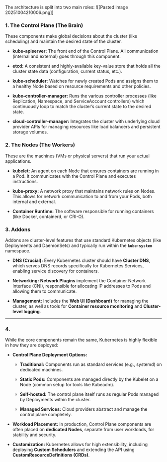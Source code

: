 The architecture is split into two main roles:
![[Pasted image 20251004210006.png]]
### 1. The Control Plane (The Brain)

These components make global decisions about the cluster (like scheduling) and maintain the desired state of the cluster.

- **kube-apiserver:** The front end of the Control Plane. All communication (internal and external) goes through this component.
    
- **etcd:** A consistent and highly-available key-value store that holds all the cluster state data (configuration, current status, etc.).
    
- **kube-scheduler:** Watches for newly created Pods and assigns them to a healthy Node based on resource requirements and other policies.
    
- **kube-controller-manager:** Runs the various controller processes (like Replication, Namespace, and ServiceAccount controllers) which continuously loop to match the cluster’s current state to the desired state.
    
- **cloud-controller-manager:** Integrates the cluster with underlying cloud provider APIs for managing resources like load balancers and persistent storage volumes.
    

### 2. The Nodes (The Workers)

These are the machines (VMs or physical servers) that run your actual applications.

- **kubelet:** An agent on each Node that ensures containers are running in a Pod. It communicates with the Control Plane and executes instructions.
    
- **kube-proxy:** A network proxy that maintains network rules on Nodes. This allows for network communication to and from your Pods, both internal and external.
    
- **Container Runtime:** The software responsible for running containers (like Docker, containerd, or CRI-O).

### 3. Addons

Addons are cluster-level features that use standard Kubernetes objects (like Deployments and DaemonSets) and typically run within the **`kube-system`** namespace.

- **DNS (Crucial):** Every Kubernetes cluster should have **Cluster DNS**, which serves DNS records specifically for Kubernetes Services, enabling service discovery for containers.
    
- **Networking:** **Network Plugins** implement the Container Network Interface (CNI), responsible for allocating IP addresses to Pods and allowing them to communicate.
    
- **Management:** Includes the **Web UI (Dashboard)** for managing the cluster, as well as tools for **Container resource monitoring** and **Cluster-level logging**.
    

---

### 4. 

While the core components remain the same, Kubernetes is highly flexible in how they are deployed:

- **Control Plane Deployment Options:**
    
    - **Traditional:** Components run as standard services (e.g., systemd) on dedicated machines.
        
    - **Static Pods:** Components are managed directly by the Kubelet on a Node (common setup for tools like Kubeadm).
        
    - **Self-hosted:** The control plane itself runs as regular Pods managed by Deployments within the cluster.
        
    - **Managed Services:** Cloud providers abstract and manage the control plane completely.
        
- **Workload Placement:** In production, Control Plane components are often placed on **dedicated Nodes**, separate from user workloads, for stability and security.
    
- **Customization:** Kubernetes allows for high extensibility, including deploying **Custom Schedulers** and extending the API using **CustomResourceDefinitions (CRDs)**.